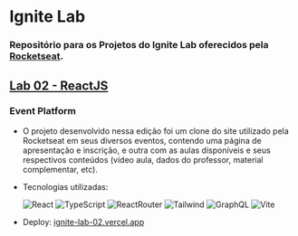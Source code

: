 # Ignite Lab

### Repositório para os Projetos do Ignite Lab oferecidos pela [Rocketseat](https://rocketseat.com.br/).

## [Lab 02 - ReactJS](https://github.com/Lucas-HMSC/ignite-lab/tree/main/lab-02)
### Event Platform
  * O projeto desenvolvido nessa edição foi um clone do site utilizado pela Rocketseat em seus diversos eventos, contendo uma página de apresentação e inscrição, e outra com as aulas disponíveis e seus respectivos conteúdos (vídeo aula, dados do professor, material complementar, etc).
  * Tecnologias utilizadas: 
  
     ![React](https://img.shields.io/badge/React-20232A?style=for-the-badge&logo=react&logoColor=61DAFB)
     ![TypeScript](https://img.shields.io/badge/TypeScript-007ACC?style=for-the-badge&logo=typescript&logoColor=white)
     ![ReactRouter](https://img.shields.io/badge/React_Router-CA4245?style=for-the-badge&logo=react-router&logoColor=white)
     ![Tailwind](	https://img.shields.io/badge/Tailwind_CSS-38B2AC?style=for-the-badge&logo=tailwind-css&logoColor=white)
     ![GraphQL](https://img.shields.io/badge/graphql-000000?style=for-the-badge&logo=graphql)
     ![Vite](https://img.shields.io/badge/vite-ffffff?style=for-the-badge&logo=vite)
  * Deploy: [ignite-lab-02.vercel.app](https://ignite-lab-lucas-hmsc.vercel.app/)
